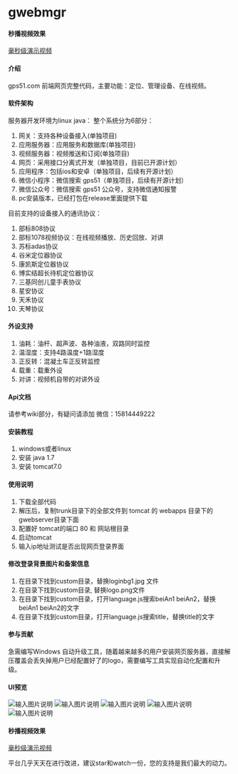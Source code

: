 # gwebmgr
#### 秒播视频效果
[毫秒级演示视频](http://jiuhuwq.com/downloadbin/gps51show.mp4)

#### 介绍
gps51.com 前端网页完整代码，主要功能：定位、管理设备、在线视频。

#### 软件架构
服务器开发环境为linux java：
整个系统分为6部分：

1. 网关：支持各种设备接入(单独项目)
2. 应用服务器：应用服务和数据库(单独项目)
3. 视频服务器：视频推送和订阅(单独项目)
4. 网页：采用接口分离式开发（单独项目，目前已开源计划）
5. 应用程序：包括ios和安卓（单独项目，后续有开源计划）
6. 微信小程序：微信搜索 gps51（单独项目，后续有开源计划）
7. 微信公众号：微信搜索 gps51 公众号，支持微信通知报警
8. pc安装版本，已经打包在release里面提供下载

目前支持的设备接入的通讯协议：

1. 部标808协议
2. 部标1078视频协议：在线视频播放、历史回放、对讲
3. 苏标adas协议
4. 谷米定位器协议
5. 康凯斯定位器协议
6. 博实结超长待机定位器协议
7. 三基同创儿童手表协议
8. 星安协议
9. 天禾协议
10. 天琴协议

#### 外设支持
1. 油耗：油杆、超声波、各种油液，双路同时监控
2. 温湿度：支持4路温度+1路湿度
3. 正反转：混凝土车正反转监控
4. 载重：载重外设
5. 对讲：视频机自带的对讲外设

#### Api文档
请参考wiki部分，有疑问请添加 微信：15814449222 

#### 安装教程

1.  windows或者linux
2.  安装 java 1.7
3.  安装 tomcat7.0

#### 使用说明

1.  下载全部代码
2.  解压后，复制trunk目录下的全部文件到 tomcat 的 webapps 目录下的gwebserver目录下面
3.  配置好 tomcat的端口 80 和 网站根目录
4.  启动tomcat
5.  输入ip地址测试是否出现网页登录界面

#### 修改登录背景图片和备案信息
1. 在目录下找到custom目录，替换loginbg1.jpg 文件
2. 在目录下找到custom目录, 替换logo.png文件
3. 在目录下找到custom目录，打开language.js搜索beiAn1 beiAn2，替换beiAn1 beiAn2的文字
4. 在目录下找到custom目录，打开language.js搜索title，替换title的文字


#### 参与贡献

急需编写Windows 自动升级工具，随着越来越多的用户安装网页服务器，直接解压覆盖会丢失掉用户已经配置好了的logo，需要编写工具实现自动化配置和升级。 

#### UI预览
![输入图片说明](https://images.gitee.com/uploads/images/2020/1025/115221_5ed6a9d7_1763104.jpeg "login.jpg")
![输入图片说明](https://images.gitee.com/uploads/images/2020/1025/115252_b64d6a5e_1763104.jpeg "main.jpg")
![输入图片说明](https://images.gitee.com/uploads/images/2020/1025/115316_d59ef52b_1763104.jpeg "playing.jpeg")
![输入图片说明](https://images.gitee.com/uploads/images/2020/1025/115351_5d500877_1763104.jpeg "capture.jpg")
![输入图片说明](https://images.gitee.com/uploads/images/2020/1025/115804_2a70e4ba_1763104.jpeg "track.jpg")

#### 秒播视频效果
[毫秒级演示视频](http://jiuhuwq.com/downloadbin/gps51show.mp4)

平台几乎天天在进行改进，建议star和watch一份，您的支持是我们最大的动力。